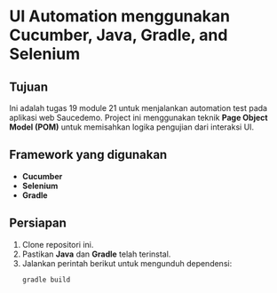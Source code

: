 # UI Automation menggunakan Cucumber, Java, Gradle, and Selenium

## Tujuan

Ini adalah tugas 19 module 21 untuk menjalankan automation test pada aplikasi web Saucedemo. Project ini menggunakan teknik **Page Object Model (POM)** untuk memisahkan logika pengujian dari interaksi UI.

## Framework yang digunakan

- **Cucumber**
- **Selenium**
- **Gradle**

## Persiapan

1. Clone repositori ini.
2. Pastikan **Java** dan **Gradle** telah terinstal.
3. Jalankan perintah berikut untuk mengunduh dependensi:
   ```bash
   gradle build
